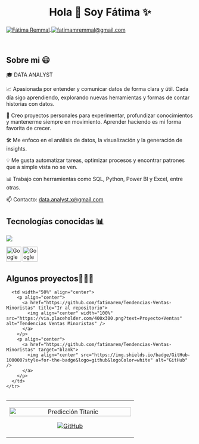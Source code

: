 <h1 align="center">Hola 👋  Soy Fátima ✨ </h1> 

<p align="left">
  <a href="https://www.linkedin.com/in/fatima-remmal" target="blank">
    <img align="center" src="https://img.shields.io/badge/LinkedIn-0077B5?style=for-the-badge&logo=linkedin&logoColor=white" alt="Fátima Remmal"/>
  </a>
  <a href="mailto:fatimamremmal@gmail.com" target="blank">
    <img align="center" src="https://img.shields.io/badge/Gmail-D14836?style=for-the-badge&logo=gmail&logoColor=white" alt="fatimamremmal@gmail.com" />
  </a>
</p>
<br>

<h2>Sobre mi 😃</h2>
<!--Intro start-->

<p align="left">
🎓 DATA ANALYST

📈 Apasionada por entender y comunicar datos de forma clara y útil. Cada día sigo aprendiendo, explorando nuevas herramientas y formas de contar historias con datos.

🧠 Creo proyectos personales para experimentar, profundizar conocimientos y mantenerme siempre en movimiento. Aprender haciendo es mi forma favorita de crecer.

🛠️ Me enfoco en el análisis de datos, la visualización y la generación de insights.

💡 Me gusta automatizar tareas, optimizar procesos y encontrar patrones que a simple vista no se ven.

📊 Trabajo con herramientas como SQL, Python, Power BI y Excel, entre otras. 

📫 Contacto: data.analyst.x@gmail.com
<h2>Tecnologías conocidas 📊</h2>
<!-- Data Analyst tech stack icons -->
<p align="left">
  <a href="https://skillicons.dev">
    <img src="https://skillicons.dev/icons?i=python,sql,excel,pandas,numpy,matplotlib,seaborn,tableau,powerbi,r,git,github&perline=10" />
  </a>
</p>
<p align="left">
  <img src="https://upload.wikimedia.org/wikipedia/commons/a/a3/Google_Analytics_logo_2023.svg" alt="Google Analytics" width="40" height="40" />
  <img src="https://upload.wikimedia.org/wikipedia/commons/0/0e/Google_Looker_Studio_logo.svg" alt="Google Looker Studio" width="40" height="40" />
</p>
<!-------------------------->
<div id="proyectos">
  <h2>Algunos proyectos👨🏻‍💻</h2>
  
  <table align="left">
    <tr border="none">
      <td width="50%" align="center">
        <p align="center">
          <a href="https://github.com/fatimarem/Titanic-Machine-Learning-" title="Ir al repositorio">
            <img align="center" width="100%" src="https://via.placeholder.com/400x300.png?text=Proyecto+Titanic" alt="Predicción Titanic" />
          </a>
        </p>
        <p align="center">
          <a href="https://github.com/fatimarem/Titanic-Machine-Learning-" target="blank">
            <img align="center" src="https://img.shields.io/badge/GitHub-100000?style=for-the-badge&logo=github&logoColor=white" alt="GitHub" />
          </a>
        </p>
      </td>

      <td width="50%" align="center">
        <p align="center">
          <a href="https://github.com/fatimarem/Tendencias-Ventas-Minoristas" title="Ir al repositorio">
            <img align="center" width="100%" src="https://via.placeholder.com/400x300.png?text=Proyecto+Ventas" alt="Tendencias Ventas Minoristas" />
          </a>
        </p>
        <p align="center">
          <a href="https://github.com/fatimarem/Tendencias-Ventas-Minoristas" target="blank">
            <img align="center" src="https://img.shields.io/badge/GitHub-100000?style=for-the-badge&logo=github&logoColor=white" alt="GitHub" />
          </a>
        </p>
      </td>
    </tr>
  </table>
</div>
